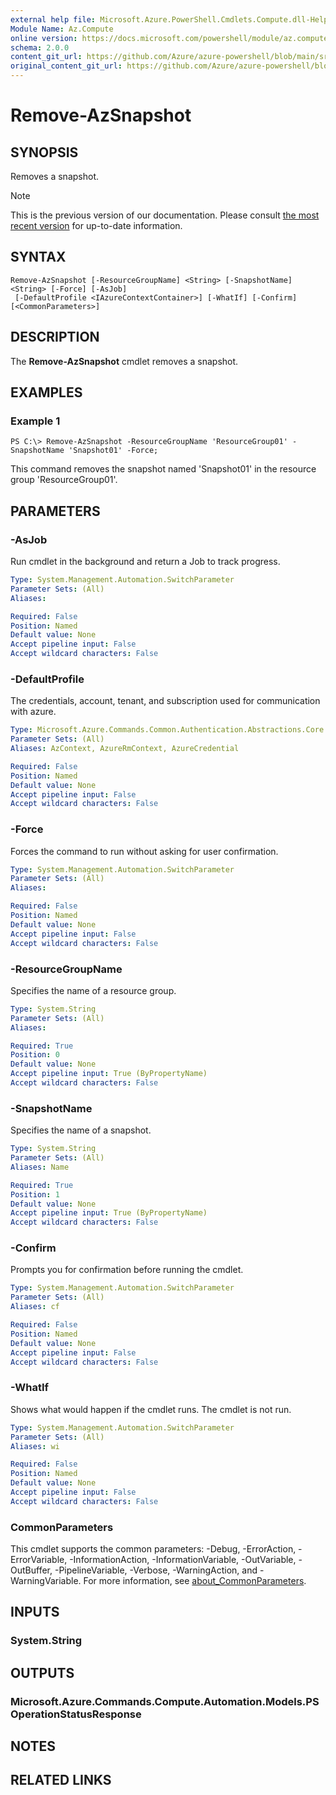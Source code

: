 ```yaml
---
external help file: Microsoft.Azure.PowerShell.Cmdlets.Compute.dll-Help.xml
Module Name: Az.Compute
online version: https://docs.microsoft.com/powershell/module/az.compute/remove-azsnapshot
schema: 2.0.0
content_git_url: https://github.com/Azure/azure-powershell/blob/main/src/Compute/Compute/help/Remove-AzSnapshot.md
original_content_git_url: https://github.com/Azure/azure-powershell/blob/main/src/Compute/Compute/help/Remove-AzSnapshot.md
---
```


# Remove-AzSnapshot

## SYNOPSIS
Removes a snapshot.

> [!NOTE]
>This is the previous version of our documentation. Please consult [the most recent version](/powershell/module/az.compute/remove-azsnapshot) for up-to-date information.

## SYNTAX

```
Remove-AzSnapshot [-ResourceGroupName] <String> [-SnapshotName] <String> [-Force] [-AsJob]
 [-DefaultProfile <IAzureContextContainer>] [-WhatIf] [-Confirm] [<CommonParameters>]
```

## DESCRIPTION
The **Remove-AzSnapshot** cmdlet removes a snapshot.

## EXAMPLES

### Example 1
```
PS C:\> Remove-AzSnapshot -ResourceGroupName 'ResourceGroup01' -SnapshotName 'Snapshot01' -Force;
```

This command removes the snapshot named 'Snapshot01' in the resource group 'ResourceGroup01'.

## PARAMETERS

### -AsJob
Run cmdlet in the background and return a Job to track progress.

```yaml
Type: System.Management.Automation.SwitchParameter
Parameter Sets: (All)
Aliases:

Required: False
Position: Named
Default value: None
Accept pipeline input: False
Accept wildcard characters: False
```

### -DefaultProfile
The credentials, account, tenant, and subscription used for communication with azure.

```yaml
Type: Microsoft.Azure.Commands.Common.Authentication.Abstractions.Core.IAzureContextContainer
Parameter Sets: (All)
Aliases: AzContext, AzureRmContext, AzureCredential

Required: False
Position: Named
Default value: None
Accept pipeline input: False
Accept wildcard characters: False
```

### -Force
Forces the command to run without asking for user confirmation.

```yaml
Type: System.Management.Automation.SwitchParameter
Parameter Sets: (All)
Aliases:

Required: False
Position: Named
Default value: None
Accept pipeline input: False
Accept wildcard characters: False
```

### -ResourceGroupName
Specifies the name of a resource group.

```yaml
Type: System.String
Parameter Sets: (All)
Aliases:

Required: True
Position: 0
Default value: None
Accept pipeline input: True (ByPropertyName)
Accept wildcard characters: False
```

### -SnapshotName
Specifies the name of a snapshot.

```yaml
Type: System.String
Parameter Sets: (All)
Aliases: Name

Required: True
Position: 1
Default value: None
Accept pipeline input: True (ByPropertyName)
Accept wildcard characters: False
```

### -Confirm
Prompts you for confirmation before running the cmdlet.

```yaml
Type: System.Management.Automation.SwitchParameter
Parameter Sets: (All)
Aliases: cf

Required: False
Position: Named
Default value: None
Accept pipeline input: False
Accept wildcard characters: False
```

### -WhatIf
Shows what would happen if the cmdlet runs.
The cmdlet is not run.

```yaml
Type: System.Management.Automation.SwitchParameter
Parameter Sets: (All)
Aliases: wi

Required: False
Position: Named
Default value: None
Accept pipeline input: False
Accept wildcard characters: False
```

### CommonParameters
This cmdlet supports the common parameters: -Debug, -ErrorAction, -ErrorVariable, -InformationAction, -InformationVariable, -OutVariable, -OutBuffer, -PipelineVariable, -Verbose, -WarningAction, and -WarningVariable. For more information, see [about_CommonParameters](http://go.microsoft.com/fwlink/?LinkID=113216).

## INPUTS

### System.String

## OUTPUTS

### Microsoft.Azure.Commands.Compute.Automation.Models.PSOperationStatusResponse

## NOTES

## RELATED LINKS

